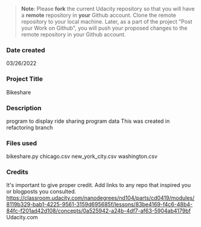 >**Note**: Please **fork** the current Udacity repository so that you will have a **remote** repository in **your** Github account. Clone the remote repository to your local machine. Later, as a part of the project "Post your Work on Github", you will push your proposed changes to the remote repository in your Github account.

### Date created
03/26/2022

### Project Title
Bikeshare

### Description
program to display ride sharing program data 
This was created in refactoring branch

### Files used
bikeshare.py
chicago.csv
new_york_city.csv
washington.csv

### Credits
It's important to give proper credit. Add links to any repo that inspired you or blogposts you consulted.
https://classroom.udacity.com/nanodegrees/nd104/parts/cd0419/modules/8119b329-bab1-4225-9561-3159d695685f/lessons/83be4169-f4c6-48b4-84fc-f201ad42d108/concepts/0a525942-a24b-4df7-af63-5904ab4179bf
Udacity.com
